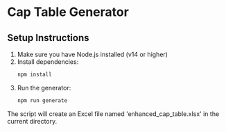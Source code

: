 # Cap Table Generator

## Setup Instructions

1. Make sure you have Node.js installed (v14 or higher)
2. Install dependencies:
   ```bash
   npm install
   ```
3. Run the generator:
   ```bash
   npm run generate
   ```

The script will create an Excel file named 'enhanced_cap_table.xlsx' in the current directory.